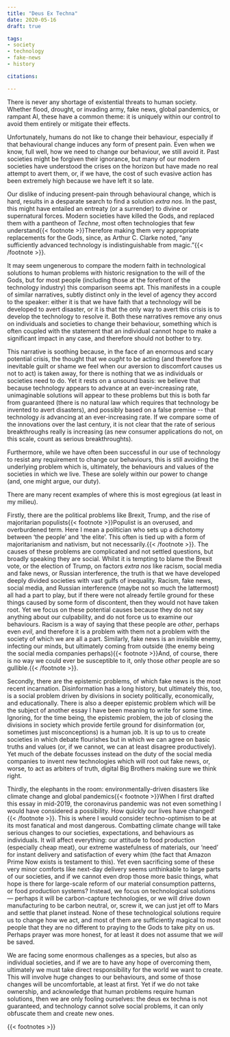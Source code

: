 ```yaml
---
title: "Deus Ex Techna"
date: 2020-05-16
draft: true

tags:
- society
- technology
- fake-news
- history

citations:

---
```


There is never any shortage of existential threats to human society.
Whether flood, drought, or invading army, fake news, global pandemics,
or rampant AI, these have a common theme: it is uniquely within our
control to avoid them entirely or mitigate their effects.

Unfortunately, humans do not like to change their behaviour, especially
if that behavioural change induces any form of present pain. Even when
we know, full well, how we need to change our behaviour, we still avoid
it. Past societies might be forgiven their ignorance, but many of our
modern societies have understood the crises on the horizon but have made
no real attempt to avert them, or, if we have, the cost of such evasive
action has been extremely high because we have left it so late.

Our dislike of inducing present-pain through behavioural change, which
is hard, results in a desparate search to find a solution _extra nos_.
In the past, this might have entailed an entreaty (or a surrender)
to divine or supernatural forces. Modern societies have killed the
Gods, and replaced them with a pantheon of _Techne_, most often
technologies that few understand{{< footnote >}}Therefore making them
very appropriate replacements for the Gods, since, as Arthur C. Clarke
noted, &ldquo;any sufficiently advanced technology is indistinguishable
from magic.&rdquo;{{< /footnote >}}.

It may seem ungenerous to compare the modern faith in technological
solutions to human problems with historic resignation to the will of
the Gods, but for most people (including those at the forefront of
the technology industry) this comparison seems apt. This manifests in
a couple of similar narratives, subtly distinct only in the level of
agency they accord to the speaker: either it is that we have faith that
a technology will be developed to avert disaster, or it is that the
only way to avert this crisis is to develop the technology to resolve
it. Both these narratives remove any onus on individuals and societies
to change their behaviour, something which is often coupled with the
statement that an individual cannot hope to make a significant impact in
any case, and therefore should not bother to try.

This narrative is soothing because, in the face of an enormous and
scary potential crisis, the thought that we _ought_ to be acting (and
therefore the inevitable guilt or shame we feel when our aversion to
discomfort causes us not to act) is taken away, for there is nothing
that we as individuals or societies need to do. Yet it rests on a
unsound basis: we believe that because technology appears to advance at
an ever-increasing rate, unimaginable solutions will appear to these
problems but this is both far from guaranteed (there is no natural law
which requires that technology be invented to avert disasters), and
possibly based on a false premise -- that technology _is_ advancing at
an ever-increasing rate. If we compare some of the innovations over the
last century, it is not clear that the rate of serious breakthroughs
really is increasing (as new consumer applications do not, on this
scale, count as serious breakthroughts).

Furthermore, while we have often been successful in our use of
technology to resist any requirement to change our behaviours, this
is still avoiding the underlying problem which is, ultimately, the
behaviours and values of the societies in which we live. These are
solely within our power to change (and, one might argue, our duty).

There are many recent examples of where this is most egregious (at least
in my milieu).

Firstly, there are the political problems like Brexit, Trump, and the
rise of majoritarian populists{{< footnote >}}Populist is an overused,
and overburdened term. Here I mean a politician who sets up a dichotomy
between &lsquo;the people&rsquo; and &lsquo;the elite&rsquo;. This
often is tied up with a form of majoritarianism and nativism, but
not necessarily.{{< /footnote >}}. The causes of these problems are
complicated and not settled questions, but broadly speaking they are
social. Whilst it is tempting to blame the Brexit vote, or the election
of Trump, on factors _extra nos_ like racism, social media and fake
news, or Russian interference, the truth is that we have developed
deeply divided societies with vast gulfs of inequality. Racism, fake
news, social media, and Russian interference (maybe not so much the
lattermost) all had a part to play, but if there were not already
fertile ground for these things caused by some form of discontent,
then they would not have taken root. Yet we focus on these potential
causes because they do not say anything about our culpability, and
do not force us to examine our behaviours. Racism is a way of saying
that these people are _other_, perhaps even _evil_, and therefore it
is a problem with them not a problem with the society of which we are
all a part. Similarly, fake news is an invisible enemy, infecting our
minds, but ultimately coming from outside (the enemy being the social
media companies perhaps){{< footnote >}}And, of course, there is no way
we could ever be susceptible to it, only those _other_ people are so
gullible.{{< /footnote >}}.

Secondly, there are the epistemic problems, of which fake news is
the most recent incarnation. Disinformation has a long history, but
ultimately this, too, is a social problem driven by divisions in society
politically, economically, and educationally. There is also a deeper
epistemic problem which will be the subject of another essay I have
been meaning to write for some time. Ignoring, for the time being,
the epistemic problem, the job of closing the divisions in society
which provide fertile ground for disinformation (or, sometimes just
misconceptions) is a human job. It is up to us to create societies in
which debate flourishes but in which we can agree on basic truths and
values (or, if we cannot, we can at least disagree productively). Yet
much of the debate focusses instead on the duty of the social media
companies to invent new technologies which will root out fake news, or,
worse, to act as arbiters of truth, digital Big Brothers making sure we
think right.

Thirdly, the elephants in the room: environmentally-driven disasters
like climate change and global pandemics{{< footnote >}}When I first
drafted this essay in mid-2019, the coronavirus pandemic was not even
something I would have considered a possibility. How quickly our
lives have changed!{{< /footnote >}}. This is where I would consider
techno-optimism to be at its most fanatical and most dangerous.
Combatting climate change will take serious changes to our societies,
expectations, and behaviours as individuals. It will affect everything:
our attitude to food production (especially cheap meat), our extreme
wastefulness of materials, our &lsquo;need&rsquo; for instant delivery
and satisfaction of every whim (the fact that Amazon Prime Now exists
is testament to this). Yet even sacrificing some of these very minor
comforts like next-day delivery seems unthinkable to large parts of
our societies, and if we cannot even drop those more basic things,
what hope is there for large-scale reform of our material consumption
patterns, or food production systems? Instead, we focus on technological
solutions &mdash; perhaps it will be carbon-capture technologies, or we
will drive down manufacturing to be carbon neutral, or, screw it, we
can just jet off to Mars and settle that planet instead. None of these
technological solutions require us to change how we act, and most of
them are sufficiently magical to most people that they are no different
to praying to the Gods to take pity on us. Perhaps prayer was more
honest, for at least it does not assume that we _will_ be saved.

We are facing some enormous challenges as a species, but also as
individual societies, and if we are to have any hope of overcoming them,
ultimately we must take direct responsibility for the world we want to
create. This will involve huge changes to our behaviours, and some of
those changes will be uncomfortable, at least at first. Yet if we do
not take ownership, and acknowledge that human problems require human
solutions, then we are only fooling ourselves: the deus ex techna is not
guaranteed, and technology cannot solve social problems, it can only
obfuscate them and create new ones.

{{< footnotes >}}
